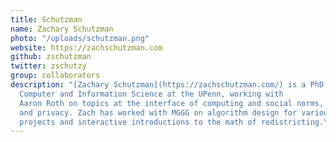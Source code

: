 ```yaml
---
title: Schutzman
name: Zachary Schutzman
photo: "/uploads/schutzman.png"
website: https://zachschutzman.com
github: zschutzman
twitter: zschutzy
group: collaborators
description: "[Zachary Schutzman](https://zachschutzman.com/) is a PhD student in
  Computer and Information Science at the UPenn, working with
  Aaron Roth on topics at the interface of computing and social norms, such as fairness
  and privacy. Zach has worked with MGGG on algorithm design for various software
  projects and interactive introductions to the math of redistricting.\n"
---
```



